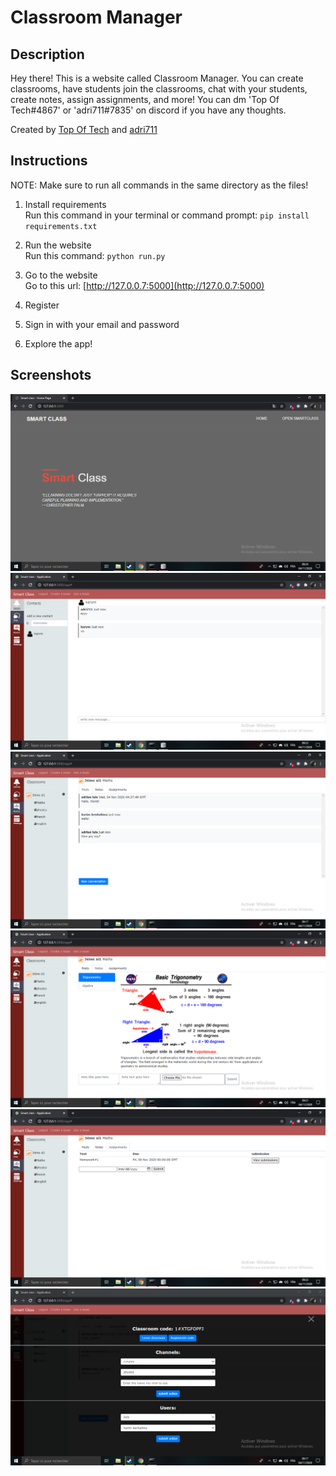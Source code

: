 # Classroom Manager
 
## Description
Hey there! This is a website called Classroom Manager. You can create classrooms, have students join the classrooms, chat with your students, create notes, assign assignments, and more! You can dm 'Top Of Tech#4867' or 'adri711#7835' on discord if you have any thoughts.

Created by [Top Of Tech](http:www.github.com/Top-Of-Tech) and [adri711](http:www.github.com/adri711)


## Instructions

NOTE: Make sure to run all commands in the same directory as the files!

1. Install requirements  
    Run this command in your terminal or command prompt: `pip install requirements.txt`

2. Run the website  
    Run this command: `python run.py`
    
3. Go to the website  
    Go to this url: [http://127.0.0.7:5000](http://127.0.0.7:5000)

4. Register

5. Sign in with your email and password

6. Explore the app!


## Screenshots
![alt text](screenshots/screenshot1.PNG)
![alt text](screenshots/screenshot2.PNG)
![alt text](screenshots/screenshot3.PNG)
![alt text](screenshots/screenshot4.PNG)
![alt text](screenshots/screenshot5.PNG)
![alt text](screenshots/screenshot6.PNG)
